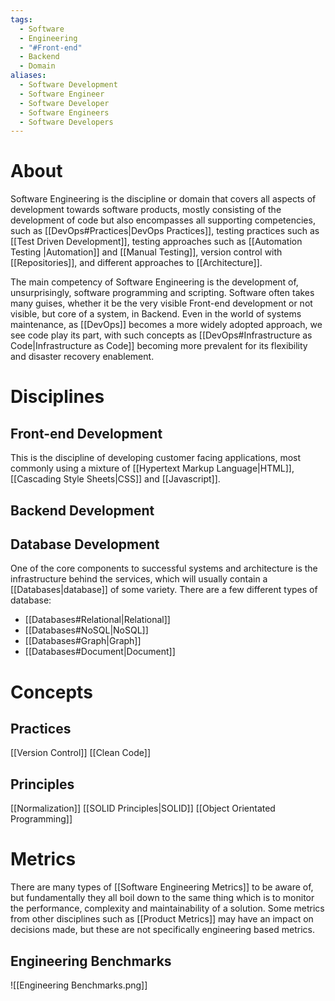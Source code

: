 ```yaml
---
tags:
  - Software
  - Engineering
  - "#Front-end"
  - Backend
  - Domain
aliases:
  - Software Development
  - Software Engineer
  - Software Developer
  - Software Engineers
  - Software Developers
---
```

# About
Software Engineering is the discipline or domain that covers all aspects of development towards software products, mostly consisting of the development of code but also encompasses all supporting competencies, such as [[DevOps#Practices|DevOps Practices]], testing practices such as [[Test Driven Development]], testing approaches such as [[Automation Testing |Automation]] and [[Manual Testing]], version control with [[Repositories]], and different approaches to [[Architecture]].

The main competency of Software Engineering is the development of, unsurprisingly, software programming and scripting. Software often takes many guises, whether it be the very visible Front-end development or not visible, but core of a system, in Backend. Even in the world of systems maintenance, as [[DevOps]] becomes a more widely adopted approach, we see code play its part, with such concepts as [[DevOps#Infrastructure as Code|Infrastructure as Code]] becoming more prevalent for its flexibility and disaster recovery enablement.
# Disciplines
## Front-end Development
This is the discipline of developing customer facing applications, most commonly using a mixture of [[Hypertext Markup Language|HTML]], [[Cascading Style Sheets|CSS]] and [[Javascript]].
## Backend Development
## Database Development
One of the core components to successful systems and architecture is the infrastructure behind the services, which will usually contain a [[Databases|database]] of some variety. There are a few different types of database:
- [[Databases#Relational|Relational]]
- [[Databases#NoSQL|NoSQL]]
- [[Databases#Graph|Graph]]
- [[Databases#Document|Document]]
# Concepts
## Practices 
[[Version Control]]
[[Clean Code]]
## Principles
[[Normalization]]
[[SOLID Principles|SOLID]]
[[Object Orientated Programming]]
# Metrics
There are many types of [[Software Engineering Metrics]] to be aware of, but fundamentally they all boil down to the same thing which is to monitor the performance, complexity and maintainability of a solution. Some metrics from other disciplines such as [[Product Metrics]] may have an impact on decisions made, but these are not specifically engineering based metrics.
## Engineering Benchmarks
![[Engineering Benchmarks.png]]